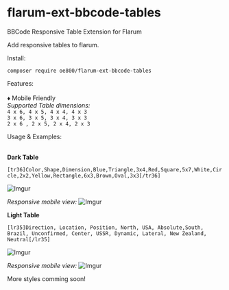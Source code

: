 # flarum-ext-bbcode-tables
BBCode Responsive Table Extension for Flarum


Add responsive tables to flarum.

Install:

`composer require oe800/flarum-ext-bbcode-tables`

Features:
<br>
<br>
♦ Mobile Friendly <br>
*Supported Table dimensions:* <br>
`4 x 6, 4 x 5, 4 x 4, 4 x 3` <br>
`3 x 6, 3 x 5, 3 x 4, 3 x 3`<br>
`2 x 6 , 2 x 5, 2 x 4, 2 x 3`<br>

Usage & Examples:
<br>
<br>


**Dark Table**

`[tr36]Color,Shape,Dimension,Blue,Triangle,3x4,Red,Square,5x7,White,Circle,2x2,Yellow,Rectangle,6x3,Brown,Oval,3x3[/tr36]`

![Imgur](https://i.imgur.com/RrcQrOH.png)

*Responsive mobile view:*
![Imgur](https://i.imgur.com/Urgq0rU.png)

**Light Table**

`[lr35]Direction, Location, Position, North, USA, Absolute,South, Brazil, Unconfirmed, Center, USSR, Dynamic, Lateral, New Zealand, Neutral[/lr35]`

![Imgur](https://i.imgur.com/brWaGJI.png)

*Responsive mobile view:*
![Imgur](https://i.imgur.com/Ve1uIWj.png)


More styles comming soon!
